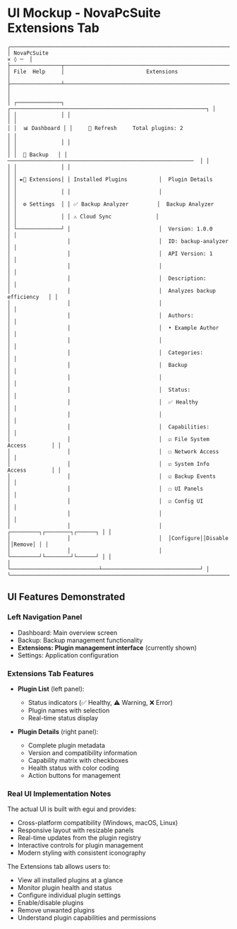 # UI Mockup - NovaPcSuite Extensions Tab

```
╭──────────────────────────────────────────────────────────────────────────────────╮
│ NovaPcSuite                                                              ✕ ◊ ─  │
├────────────────┬─────────────────────────────────────────────────────────────────┤
│ File  Help     │                          Extensions                             │
├────────────────┴─────────────────────────────────────────────────────────────────┤
│                                                                                  │
│ ┌──────────────┐ ┌──────────────────────────────────────────────────────────────┐ │
│ │              │ │                                                              │ │
│ │  📊 Dashboard │ │     🔄 Refresh     Total plugins: 2                          │ │
│ │              │ │                                                              │ │
│ │  💾 Backup   │ │ ───────────────────────────────────────────────────────────  │ │
│ │              │ │                                                              │ │
│ │ ►🧩 Extensions│ │ Installed Plugins          │  Plugin Details               │ │
│ │              │ │                            │                               │ │
│ │  ⚙️ Settings  │ │ ✅ Backup Analyzer         │  Backup Analyzer              │ │
│ │              │ │ ⚠️ Cloud Sync              │                               │ │
│ └──────────────┘ │                            │  Version: 1.0.0               │ │
│                  │                            │  ID: backup-analyzer          │ │
│                  │                            │  API Version: 1               │ │
│                  │                            │                               │ │
│                  │                            │  Description:                 │ │
│                  │                            │  Analyzes backup efficiency   │ │
│                  │                            │                               │ │
│                  │                            │  Authors:                     │ │
│                  │                            │  • Example Author             │ │
│                  │                            │                               │ │
│                  │                            │  Categories:                  │ │
│                  │                            │  Backup                       │ │
│                  │                            │                               │ │
│                  │                            │  Status:                      │ │
│                  │                            │  ✅ Healthy                   │ │
│                  │                            │                               │ │
│                  │                            │  Capabilities:                │ │
│                  │                            │  ☑ File System Access        │ │
│                  │                            │  ☐ Network Access            │ │
│                  │                            │  ☑ System Info Access        │ │
│                  │                            │  ☑ Backup Events             │ │
│                  │                            │  ☐ UI Panels                 │ │
│                  │                            │  ☑ Config UI                 │ │
│                  │                            │                               │ │
│                  │                            │  ┌─────────┐┌────────┐┌──────┐ │ │
│                  │                            │  │Configure││Disable ││Remove│ │ │
│                  │                            │  └─────────┘└────────┘└──────┘ │ │
│                  └────────────────────────────┴───────────────────────────────┘ │
╰──────────────────────────────────────────────────────────────────────────────────╯
```

## UI Features Demonstrated

### Left Navigation Panel
- Dashboard: Main overview screen
- Backup: Backup management functionality  
- **Extensions: Plugin management interface** (currently shown)
- Settings: Application configuration

### Extensions Tab Features
- **Plugin List** (left panel):
  - Status indicators (✅ Healthy, ⚠️ Warning, ❌ Error)
  - Plugin names with selection
  - Real-time status display

- **Plugin Details** (right panel):
  - Complete plugin metadata
  - Version and compatibility information
  - Capability matrix with checkboxes
  - Health status with color coding
  - Action buttons for management

### Real UI Implementation Notes
The actual UI is built with egui and provides:
- Cross-platform compatibility (Windows, macOS, Linux)
- Responsive layout with resizable panels
- Real-time updates from the plugin registry
- Interactive controls for plugin management
- Modern styling with consistent iconography

The Extensions tab allows users to:
- View all installed plugins at a glance
- Monitor plugin health and status
- Configure individual plugin settings
- Enable/disable plugins
- Remove unwanted plugins
- Understand plugin capabilities and permissions